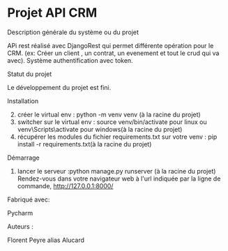 # Projet API CRM

Description générale du système ou du projet

APi rest réalisé avec DjangoRest qui permet différente opération pour le CRM.
(ex: Créer un client , un contrat, un evenement et tout le crud qui va avec).
Système authentification avec token.


Statut du projet

Le développement du projet est fini.

Installation

2. créer le virtual env : python -m venv venv (à la racine du projet)
3. switcher sur le virtual env : source venv/bin/activate pour linux ou venv\Scripts\activate pour windows(à la racine du projet)
4. récupérer les modules du fichier requirements.txt sur votre venv : pip install -r requirements.txt(à la racine du projet)

Démarrage

1. lancer le serveur :python manage.py runserver (à la racine du projet)
Rendez-vous dans votre navigateur web à l'url indiquée par la ligne de commande, http://127.0.0.1:8000/

Fabriqué avec:

Pycharm

Auteurs :

Florent Peyre alias Alucard